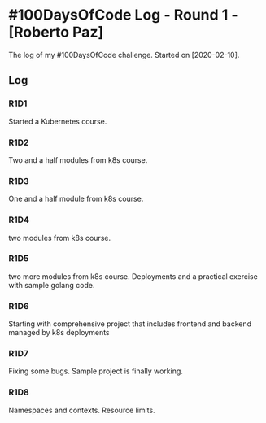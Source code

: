 # #100DaysOfCode Log - Round 1 - [Roberto Paz]

The log of my #100DaysOfCode challenge. Started on [2020-02-10].

## Log

### R1D1 
Started a Kubernetes course.

### R1D2
Two and a half modules from k8s course.

### R1D3
One and a half module from k8s course.

### R1D4
two modules from k8s course.

### R1D5
two more modules from k8s course. Deployments and a practical exercise with sample golang code.

### R1D6
Starting with comprehensive project that includes frontend and backend managed by k8s deployments

### R1D7
Fixing some bugs. Sample project is finally working.

### R1D8
Namespaces and contexts. Resource limits.

